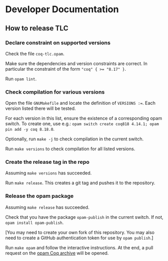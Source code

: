 # Developer Documentation

## How to release TLC

### Declare constraint on supported versions

Check the file `coq-tlc.opam`.

Make sure the dependencies and version constraints are correct.
In particular the constraint of the form `"coq" { >= "8.17" }`.

Run `opam lint`.

### Check compilation for various versions

Open the file `GNUMakefile` and locate the definition of `VERSIONS :=`.
Each version listed there will be tested.

For each version in this list, ensure the existence of a corresponding
opam switch. To create one, use e.g.:
`opam switch create coq818 4.14.1; opam pin add -y coq 8.18.0`.

Optionally, run `make -j` to check compilation in the current switch.

Run `make versions` to check compilation for all listed versions.

### Create the release tag in the repo

Assuming `make versions` has succeeded.

Run `make release`. This creates a git tag and pushes it to the repository.

### Release the opam package

Assuming `make release` has succeeded.

Check that you have the package `opam-publish` in the current switch.
If not, `opam install opam-publish`.

[You may need to create your own fork of this repository. You may also need to
create a GitHub authentication token for use by `opam publish`.]

Run `make opam` and follow the interactive instructions.
At the end, a pull request on the [opam Coq archive](https://github.com/coq/opam)
will be opened.

